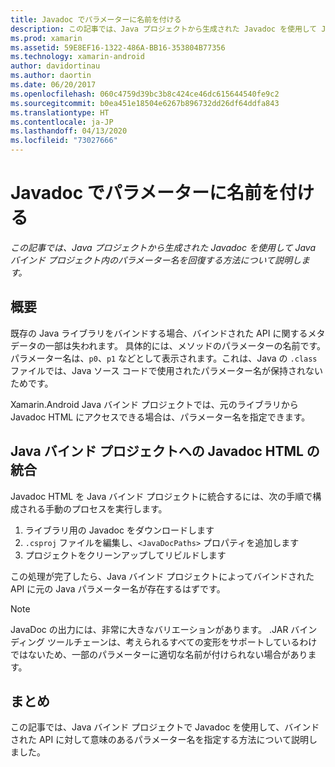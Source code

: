 ```yaml
---
title: Javadoc でパラメーターに名前を付ける
description: この記事では、Java プロジェクトから生成された Javadoc を使用して Java バインド プロジェクト内のパラメーター名を回復する方法について説明します。
ms.prod: xamarin
ms.assetid: 59E8EF16-1322-486A-BB16-353804B77356
ms.technology: xamarin-android
author: davidortinau
ms.author: daortin
ms.date: 06/20/2017
ms.openlocfilehash: 060c4759d39bc3b8c424ce46dc615644540fe9c2
ms.sourcegitcommit: b0ea451e18504e6267b896732dd26df64ddfa843
ms.translationtype: HT
ms.contentlocale: ja-JP
ms.lasthandoff: 04/13/2020
ms.locfileid: "73027666"
---
```

# <a name="naming-parameters-with-javadoc"></a>Javadoc でパラメーターに名前を付ける

_この記事では、Java プロジェクトから生成された Javadoc を使用して Java バインド プロジェクト内のパラメーター名を回復する方法について説明します。_

## <a name="overview"></a>概要

既存の Java ライブラリをバインドする場合、バインドされた API に関するメタデータの一部は失われます。 具体的には、メソッドのパラメーターの名前です。 パラメーター名は、`p0`、`p1` などとして表示されます。これは、Java の `.class` ファイルでは、Java ソース コードで使用されたパラメーター名が保持されないためです。 

Xamarin.Android Java バインド プロジェクトでは、元のライブラリから Javadoc HTML にアクセスできる場合は、パラメーター名を指定できます。 

## <a name="integrating-javadoc-html-into-a-java-binding-project"></a>Java バインド プロジェクトへの Javadoc HTML の統合

Javadoc HTML を Java バインド プロジェクトに統合するには、次の手順で構成される手動のプロセスを実行します。 

1. ライブラリ用の Javadoc をダウンロードします
2. `.csproj` ファイルを編集し、`<JavaDocPaths>` プロパティを追加します
3. プロジェクトをクリーンアップしてリビルドします

この処理が完了したら、Java バインド プロジェクトによってバインドされた API に元の Java パラメーター名が存在するはずです。 

> [!NOTE]
> JavaDoc の出力には、非常に大きなバリエーションがあります。 .JAR バインディング ツールチェーンは、考えられるすべての変形をサポートしているわけではないため、一部のパラメーターに適切な名前が付けられない場合があります。

## <a name="summary"></a>まとめ

この記事では、Java バインド プロジェクトで Javadoc を使用して、バインドされた API に対して意味のあるパラメーター名を指定する方法について説明しました。 
